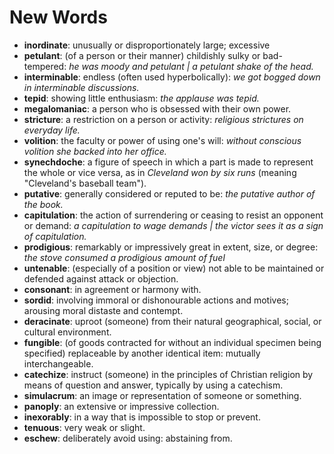 # New Words

- **inordinate**: unusually or disproportionately large; excessive
- **petulant**: (of a person or their manner) childishly sulky or bad-tempered: *he was moody and petulant | a petulant shake of the head.*
- **interminable**: endless (often used hyperbolically): *we got bogged down in interminable discussions.*
- **tepid**: showing little enthusiasm: *the applause was tepid.*
- **megalomaniac**: a person who is obsessed with their own power.
- **stricture**: a restriction on a person or activity: *religious strictures on everyday life.*
- **volition**: the faculty or power of using one's will: *without conscious volition she backed into her office.*
- **synechdoche**: a figure of speech in which a part is made to represent the whole or vice versa, as in *Cleveland won by six runs* (meaning "Cleveland's baseball team").
- **putative**: generally considered or reputed to be: *the putative author of the book.*
- **capitulation**: the action of surrendering or ceasing to resist an opponent or demand: *a capitulation to wage demands | the victor sees it as a sign of capitulation.*
- **prodigious**: remarkably or impressively great in extent, size, or degree: *the stove consumed a prodigious amount of fuel*
- **untenable**: (especially of a position or view) not able to be maintained or defended against attack or objection.
- **consonant**: in agreement or harmony with.
- **sordid**: involving immoral or dishonourable actions and motives; arousing moral distaste and contempt.
- **deracinate**: uproot (someone) from their natural geographical, social, or cultural environment.
- **fungible**: (of goods contracted for without an individual specimen being specified) replaceable by another identical item: mutually interchangeable.
- **catechize**: instruct (someone) in the principles of Christian religion by means of question and answer, typically by using a catechism.
- **simulacrum**: an image or representation of someone or something.
- **panoply**: an extensive or impressive collection.
- **inexorably**: in a way that is impossible to stop or prevent.
- **tenuous**: very weak or slight.
- **eschew**: deliberately avoid using: abstaining from.
